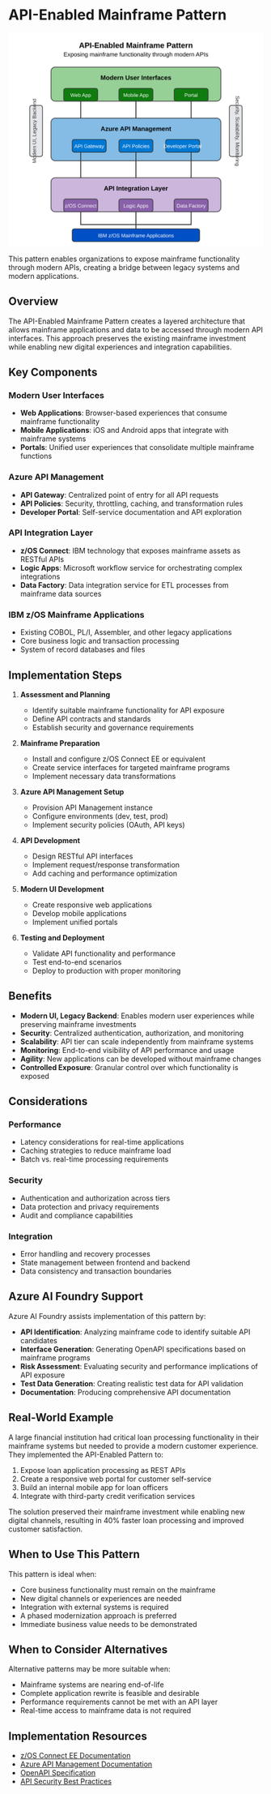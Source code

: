 # API-Enabled Mainframe Pattern

![API-Enabled Pattern](../../../images/api-enabled-pattern.svg)

This pattern enables organizations to expose mainframe functionality through modern APIs, creating a bridge between legacy systems and modern applications.

## Overview

The API-Enabled Mainframe Pattern creates a layered architecture that allows mainframe applications and data to be accessed through modern API interfaces. This approach preserves the existing mainframe investment while enabling new digital experiences and integration capabilities.

## Key Components

### Modern User Interfaces
- **Web Applications**: Browser-based experiences that consume mainframe functionality
- **Mobile Applications**: iOS and Android apps that integrate with mainframe systems
- **Portals**: Unified user experiences that consolidate multiple mainframe functions

### Azure API Management
- **API Gateway**: Centralized point of entry for all API requests
- **API Policies**: Security, throttling, caching, and transformation rules
- **Developer Portal**: Self-service documentation and API exploration

### API Integration Layer
- **z/OS Connect**: IBM technology that exposes mainframe assets as RESTful APIs
- **Logic Apps**: Microsoft workflow service for orchestrating complex integrations
- **Data Factory**: Data integration service for ETL processes from mainframe data sources

### IBM z/OS Mainframe Applications
- Existing COBOL, PL/I, Assembler, and other legacy applications
- Core business logic and transaction processing
- System of record databases and files

## Implementation Steps

1. **Assessment and Planning**
   - Identify suitable mainframe functionality for API exposure
   - Define API contracts and standards
   - Establish security and governance requirements

2. **Mainframe Preparation**
   - Install and configure z/OS Connect EE or equivalent
   - Create service interfaces for targeted mainframe programs
   - Implement necessary data transformations

3. **Azure API Management Setup**
   - Provision API Management instance
   - Configure environments (dev, test, prod)
   - Implement security policies (OAuth, API keys)

4. **API Development**
   - Design RESTful API interfaces
   - Implement request/response transformation
   - Add caching and performance optimization

5. **Modern UI Development**
   - Create responsive web applications
   - Develop mobile applications
   - Implement unified portals

6. **Testing and Deployment**
   - Validate API functionality and performance
   - Test end-to-end scenarios
   - Deploy to production with proper monitoring

## Benefits

- **Modern UI, Legacy Backend**: Enables modern user experiences while preserving mainframe investments
- **Security**: Centralized authentication, authorization, and monitoring
- **Scalability**: API tier can scale independently from mainframe systems
- **Monitoring**: End-to-end visibility of API performance and usage
- **Agility**: New applications can be developed without mainframe changes
- **Controlled Exposure**: Granular control over which functionality is exposed

## Considerations

### Performance
- Latency considerations for real-time applications
- Caching strategies to reduce mainframe load
- Batch vs. real-time processing requirements

### Security
- Authentication and authorization across tiers
- Data protection and privacy requirements
- Audit and compliance capabilities

### Integration
- Error handling and recovery processes
- State management between frontend and backend
- Data consistency and transaction boundaries

## Azure AI Foundry Support

Azure AI Foundry assists implementation of this pattern by:

- **API Identification**: Analyzing mainframe code to identify suitable API candidates
- **Interface Generation**: Generating OpenAPI specifications based on mainframe programs
- **Risk Assessment**: Evaluating security and performance implications of API exposure
- **Test Data Generation**: Creating realistic test data for API validation
- **Documentation**: Producing comprehensive API documentation

## Real-World Example

A large financial institution had critical loan processing functionality in their mainframe systems but needed to provide a modern customer experience. They implemented the API-Enabled Pattern to:

1. Expose loan application processing as REST APIs
2. Create a responsive web portal for customer self-service
3. Build an internal mobile app for loan officers
4. Integrate with third-party credit verification services

The solution preserved their mainframe investment while enabling new digital channels, resulting in 40% faster loan processing and improved customer satisfaction.

## When to Use This Pattern

This pattern is ideal when:

- Core business functionality must remain on the mainframe
- New digital channels or experiences are needed
- Integration with external systems is required
- A phased modernization approach is preferred
- Immediate business value needs to be demonstrated

## When to Consider Alternatives

Alternative patterns may be more suitable when:

- Mainframe systems are nearing end-of-life
- Complete application rewrite is feasible and desirable
- Performance requirements cannot be met with an API layer
- Real-time access to mainframe data is not required

## Implementation Resources

- [z/OS Connect EE Documentation](https://www.ibm.com/docs/en/zosconnect/zosconnect/3.0)
- [Azure API Management Documentation](https://docs.microsoft.com/en-us/azure/api-management/)
- [OpenAPI Specification](https://swagger.io/specification/)
- [API Security Best Practices](https://azure.microsoft.com/en-us/blog/api-management-security-best-practices/) 